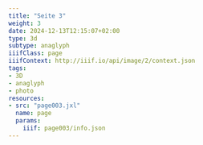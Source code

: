 ```yaml
---
title: "Seite 3"
weight: 3
date: 2024-12-13T12:15:07+02:00
type: 3d
subtype: anaglyph
iiifClass: page
iiifContext: http://iiif.io/api/image/2/context.json
tags:
- 3D
- anaglyph
- photo
resources:
- src: "page003.jxl"
  name: page
  params:
    iiif: page003/info.json
---
```

